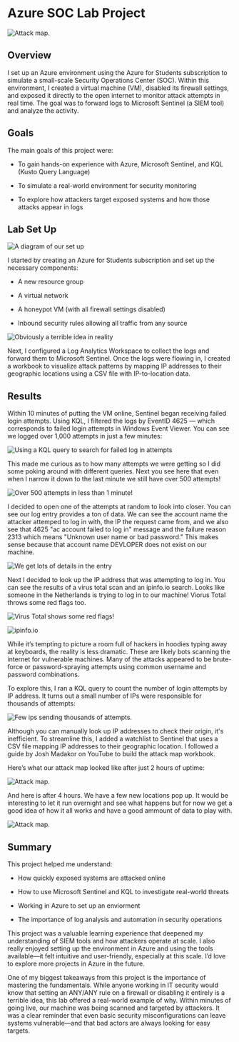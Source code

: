 # Azure SOC Lab Project

![Attack map.](./after%204.png)

## Overview
I set up an Azure environment using the Azure for Students subscription to simulate a small-scale Security Operations Center (SOC). Within this environment, I created a virtual machine (VM), disabled its firewall settings, and exposed it directly to the open internet to monitor attack attempts in real time. The goal was to forward logs to Microsoft Sentinel (a SIEM tool) and analyze the activity.

## Goals
The main goals of this project were:

* To gain hands-on experience with Azure, Microsoft Sentinel, and KQL (Kusto Query Language)

* To simulate a real-world environment for security monitoring

* To explore how attackers target exposed systems and how those attacks appear in logs

## Lab Set Up

![A diagram of our set up](./layout.png)

I started by creating an Azure for Students subscription and set up the necessary components:

* A new resource group

* A virtual network

* A honeypot VM (with all firewall settings disabled)

* Inbound security rules allowing all traffic from any source

![Obviously a terrible idea in reality](./2025-05-06_12-35_1.png)

Next, I configured a Log Analytics Workspace to collect the logs and forward them to Microsoft Sentinel. Once the logs were flowing in, I created a workbook to visualize attack patterns by mapping IP addresses to their geographic locations using a CSV file with IP-to-location data. 

## Results
Within 10 minutes of putting the VM online, Sentinel began receiving failed login attempts. Using KQL, I filtered the logs by EventID 4625 — which corresponds to failed login attempts in Windows Event Viewer. You can see we logged over 1,000 attempts in just a few minutes:

![Using a KQL query to search for failed log in attempts](./2025-05-06_12-24.png)

This made me curious as to how many attempts we were getting so I did some poking around with different queries. Next you see here that even when I narrow it down to the last minute we still have over 500 attempts! 

![Over 500 attempts in less than 1 minute!](./2025-05-06_12-26_1.png)

I decided to open one of the attempts at random to look into closer. You can see our log entry provides a ton of data. We can see the account name the attacker attemped to log in with, the IP the request came from, and we also see that 4625 "ac account failed to log in" message and the failure reason 2313 which means "Unknown user name or bad password." This makes sense because that account name DEVLOPER does not exist on our machine. 

![We get lots of details in the entry](./2025-05-06_12-28.png)

Next I decided to look up the IP address that was attempting to log in. You can see the results of a virus total scan and an ipinfo.io search. Looks like someone in the Netherlands is trying to log in to our machine! Viorus Total throws some red flags too. 

![Virus Total shows some red flags!](./2025-05-06_12-29.png)

![ipinfo.io](./2025-05-06_12-30.png)

While it’s tempting to picture a room full of hackers in hoodies typing away at keyboards, the reality is less dramatic. These are likely bots scanning the internet for vulnerable machines. Many of the attacks appeared to be brute-force or password-spraying attempts using common username and password combinations.

To explore this, I ran a KQL query to count the number of login attempts by IP address. It turns out a small number of IPs were responsible for thousands of attempts: 

![Few ips sending thousands of attempts.](./2025-05-06_12-44.png)

Although you can manually look up IP addresses to check their origin, it's inefficient. To streamline this, I added a watchlist to Sentinel that uses a CSV file mapping IP addresses to their geographic location. I followed a guide by Josh Madakor on YouTube to build the attack map workbook.

Here’s what our attack map looked like after just 2 hours of uptime:

![Attack map.](./attack%20map%20after%202%20hours.png)

And here is after 4 hours. We have a few new locations pop up. It would be interesting to let it run overnight and see what happens but for now we get a good idea of how it all works and have a good ammount of data to play with. 

![Attack map.](./after%204.png)

## Summary
This project helped me understand:

* How quickly exposed systems are attacked online

* How to use Microsoft Sentinel and KQL to investigate real-world threats

* Working in Azure to set up an enviorment

* The importance of log analysis and automation in security operations

This project was a valuable learning experience that deepened my understanding of SIEM tools and how attackers operate at scale. I also really enjoyed setting up the environment in Azure and using the tools available—it felt intuitive and user-friendly, especially at this scale. I’d love to explore more projects in Azure in the future.

One of my biggest takeaways from this project is the importance of mastering the fundamentals. While anyone working in IT security would know that setting an ANY/ANY rule on a firewall or disabling it entirely is a terrible idea, this lab offered a real-world example of why. Within minutes of going live, our machine was being scanned and targeted by attackers. It was a clear reminder that even basic security misconfigurations can leave systems vulnerable—and that bad actors are always looking for easy targets.